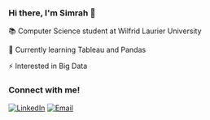 ### Hi there, I'm Simrah 👋

<p>📚 Computer Science student at Wilfrid Laurier University</p>
<p>🌱 Currently learning Tableau and Pandas</p>
<p>⚡ Interested in Big Data</p>

<h3>Connect with me!</h3>
<a href="https://www.linkedin.com/in/simrah-azfar/" target="_blank"><img alt="LinkedIn" src="https://img.shields.io/badge/LinkedIn-@simrahazfar-pink?style=flat&logo=linkedin"></a>
<a href="mailto:azfa1450@mylaurier.ca"><img alt="Email" src="https://img.shields.io/badge/Email-azfa1450@mylaurier.ca-pink?style=flat&logo=gmail"></a>

<!--
**simraha/simraha** is a ✨ _special_ ✨ repository because its `README.md` (this file) appears on your GitHub profile.

Here are some ideas to get you started:

- 🔭 I’m currently working on ...
- 🌱 I’m currently learning ...
- 👯 I’m looking to collaborate on ...
- 🤔 I’m looking for help with ...
- 💬 Ask me about ...
- 📫 How to reach me: ...
- 😄 Pronouns: ...
- ⚡ Fun fact: ...
-->
